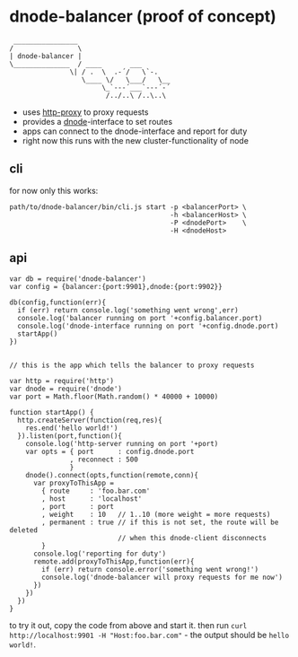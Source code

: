 # dnode-balancer (proof of concept)
     ________________
    /                \
    | dnode-balancer |
    \______________  / ____       ___
                   \| / .  \  .-´/   \`-.
                      \____ \/   \___/   \__
                           \_`---´___`---´-´
                            /../..\ /..\..\
                            
* uses [http-proxy] to proxy requests
* provides a [dnode]-interface to set routes
* apps can connect to the dnode-interface and report for duty
* right now this runs with the new cluster-functionality of node

[http-proxy]: https://github.com/nodejitsu/node-http-proxy
[dnode]: https://github.com/substack/dnode

## cli

for now only this works:

    path/to/dnode-balancer/bin/cli.js start -p <balancerPort> \
                                            -h <balancerHost> \
                                            -P <dnodePort>    \
                                            -H <dnodeHost>

## api

    var db = require('dnode-balancer')
    var config = {balancer:{port:9901},dnode:{port:9902}}
    
    db(config,function(err){
      if (err) return console.log('something went wrong',err)
      console.log('balancer running on port '+config.balancer.port)
      console.log('dnode-interface running on port '+config.dnode.port)
      startApp()
    })
    
    
    // this is the app which tells the balancer to proxy requests

    var http = require('http')
    var dnode = require('dnode')
    var port = Math.floor(Math.random() * 40000 + 10000)
    
    function startApp() {
      http.createServer(function(req,res){
        res.end('hello world!')
      }).listen(port,function(){
        console.log('http-server running on port '+port)
        var opts = { port      : config.dnode.port 
                   , reconnect : 500  
                   }
        dnode().connect(opts,function(remote,conn){
          var proxyToThisApp =
            { route     : 'foo.bar.com'
            , host      : 'localhost'
            , port      : port
            , weight    : 10   // 1..10 (more weight = more requests)
            , permanent : true // if this is not set, the route will be deleted
                               // when this dnode-client disconnects
            }
          console.log('reporting for duty')
          remote.add(proxyToThisApp,function(err){
            if (err) return console.error('something went wrong!')
            console.log('dnode-balancer will proxy requests for me now')
          })
        })
      })
    }

to try it out, copy the code from above and start it. 
then run `curl http://localhost:9901 -H "Host:foo.bar.com"` - the output should 
be `hello world!`.
    
